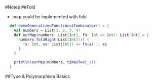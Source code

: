 #Notes
##Fold
- map could be implemented with fold

```scala
  def demoGeneralizedFunctionalCombinator() = {
    val numbers = List(1, 2, 3, 4)
    def ourMap(numbers: List[Int], fn: Int => Int): List[Int] = {
      numbers.foldRight(List[Int]()) {
        (x: Int, xs: List[Int]) => fn(x) :: xs
      }
    }

    println(ourMap(numbers, timesTwo(_)))
  }
```

##Type & Polymorphism Basics